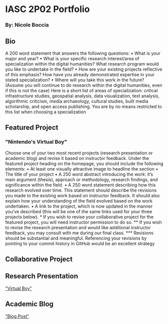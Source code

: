 <h1> IASC 2P02 Portfolio</h1>
<h3>By: Nicole Boccia</h3>
<h2>Bio</h2>
A 200 word statement that answers the following questions:
• What is your major and year?
• What is your specific research interest/area of specialization within the digital humanities? What
research program would you like to undertake in the field?
• How are your existing projects reflective of this emphasis? How have you already demonstrated
expertise in your stated specialization?
• Where will you take this work in the future? (Assume you will continue to do research within the digital
humanities, even if this is not the case)
Here is a short list of areas of specialization: critical infrastructure studies, geospatial analysis, data
visualization, text analysis, algorithmic criticism, media archaeology, cultural studies, built media
scholarship, and open access publishing. You are by no means restricted to this list when choosing a
specialization

<h2>Featured Project</h2>
<h3>"Nintendo's Virtual Boy"</h3>
Choose one of your two most recent projects (research presentation or academic blog) and revise it
based on instructor feedback. Under the featured project heading on the homepage, you should include
the following elements:
• At least one visually attractive image to headline the section
• The title of your project
• A 250 word abstract introducing the work: it’s main argument (thesis), approach or methodology,
research findings, and significance within the field.
• A 250 word statement describing how this research evolved over time. This statement should describe
the revisions you made to the existing work based on instructor feedback. It should also explain how
your understanding of the field evolved based on the work undertaken.
• A link to the project, which is now updated in the manner you’ve described (this will be one of the same
links used for your three projects below).
* If you wish to revise your collaborative project for the featured project, you will need instructor
permission to do so.
** If you wish to revise the research presentation and would like additional instructor feedback, you may
consult with me during our final class.
*** Revisions should be substantial and meaningful. Referencing your revisions by pointing to your
commit history in GitHub would be an excellent strategy

<h2>Collaborative Project</h2>

<h2>Research Presentation</h2>
<a href="https://nicoleboccia.github.io/presentation.githu">"Virtual Boy"</a> 

<h2>Academic Blog</h2>
<a href="https://nicoleboccia.github.io/blogpost.github.io/">"Blog Post"</a> 

